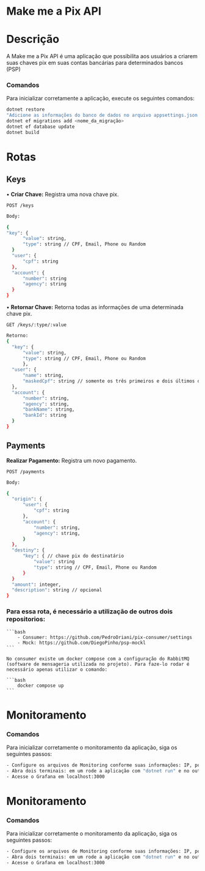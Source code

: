 # Make me a Pix API
<h1>Descrição</h1>

  <p>A Make me a Pix API é uma aplicação que possibilita aos usuários a criarem suas chaves pix em suas contas bancárias para determinados bancos (PSP)</p>

  <h3>Comandos</h3>
  Para inicializar corretamente a aplicação, execute os seguintes comandos:

```bash
dotnet restore
"Adicione as informações do banco de dados no arquivo appsettings.json e rode as migrations"
dotnet ef migrations add <nome_da_migração>
dotnet ef database update
dotnet build
```

<h1>Rotas</h1>
<h2>Keys</h2>
• <strong>Criar Chave:</strong> Registra uma nova chave pix.


    POST /keys

  ```bash
Body:

{
  "key": {
		"value": string,
		"type": string // CPF, Email, Phone ou Random
	}
	"user": {
		"cpf": string
	},
	"account": {
		"number": string
		"agency": string
	} 
}
```

• <strong>Retornar Chave:</strong> Retorna todas as informações de uma determinada chave pix.

    GET /keys/:type/:value

  ```bash
Retorno:
{
	"key": {
		"value": string,
		"type": string // CPF, Email, Phone ou Random
	    },
	"user": {
		"name": string,
		"maskedCpf": string // somente os três primeiros e dois últimos dígitos
	},
	"account": {
		"number": string,
		"agency": string,
		"bankName": string,
		"bankId": string
	}
}
```

<h2>Payments</h2>
<strong>Realizar Pagamento:</strong> Registra um novo pagamento.

    POST /payments

  ```bash
Body:

{
	"origin": {
		"user": {
			"cpf": string
		},
		"account": {
			"number": string,
			"agency": string,
		}
	},
	"destiny": {
		"key": { // chave pix do destinatário
			"value": string
			"type": string // CPF, Email, Phone ou Random
		}
	}
	"amount": integer,
	"description": string // opcional
}
```

<h3>Para essa rota, é necessário a utilização de outros dois repositorios:</h3>

    ```bash
        - Consumer: https://github.com/PedroOriani/pix-consumer/settings
        - Mock: https://github.com/DiegoPinho/psp-mockl
    ```

    No consumer existe um docker compose com a configuração do RabbitMQ (software de mensageria utilizada no projeto). Para faze-lo rodar é necessário apenas utilizar o comando:

	```bash
        docker compose up
    ```

<h1>Monitoramento</h1>

<h3>Comandos</h3>
  Para inicializar corretamente o monitoramento da aplicação, siga os seguintes passos:

```bash
- Configure os arquivos de Monitoring conforme suas informações: IP, portas, etc.
- Abra dois terminais: em um rode a aplicação com "dotnet run" e no outro entre na pasta "/pix/Monitoring" e rode o comando de "docker compose up -d"
- Acesse o Grafana em localhost:3000
```

<h1>Monitoramento</h1>

<h3>Comandos</h3>
  Para inicializar corretamente o monitoramento da aplicação, siga os seguintes passos:

```bash
- Configure os arquivos de Monitoring conforme suas informações: IP, portas, etc.
- Abra dois terminais: em um rode a aplicação com "dotnet run" e no outro entre na pasta "/pix/Monitoring" e rode o comando de "docker compose up -d"
- Acesse o Grafana em localhost:3000
```